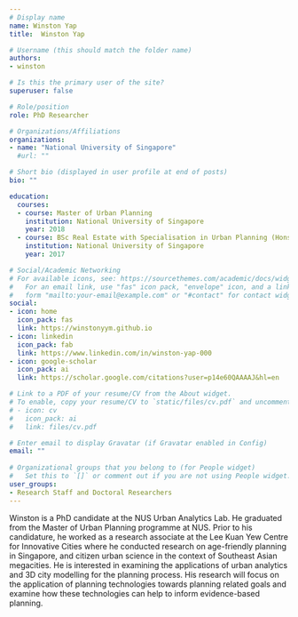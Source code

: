 ```yaml
---
# Display name
name: Winston Yap
title:  Winston Yap

# Username (this should match the folder name)
authors:
- winston

# Is this the primary user of the site?
superuser: false

# Role/position
role: PhD Researcher

# Organizations/Affiliations
organizations:
- name: "National University of Singapore"
  #url: ""

# Short bio (displayed in user profile at end of posts)
bio: ""

education:
  courses:
  - course: Master of Urban Planning
    institution: National University of Singapore
    year: 2018
  - course: BSc Real Estate with Specialisation in Urban Planning (Hons)
    institution: National University of Singapore
    year: 2017

# Social/Academic Networking
# For available icons, see: https://sourcethemes.com/academic/docs/widgets/#icons
#   For an email link, use "fas" icon pack, "envelope" icon, and a link in the
#   form "mailto:your-email@example.com" or "#contact" for contact widget.
social:
- icon: home
  icon_pack: fas
  link: https://winstonyym.github.io
- icon: linkedin
  icon_pack: fab
  link: https://www.linkedin.com/in/winston-yap-000
- icon: google-scholar
  icon_pack: ai
  link: https://scholar.google.com/citations?user=p14e60QAAAAJ&hl=en

# Link to a PDF of your resume/CV from the About widget.
# To enable, copy your resume/CV to `static/files/cv.pdf` and uncomment the lines below.  
# - icon: cv
#   icon_pack: ai
#   link: files/cv.pdf

# Enter email to display Gravatar (if Gravatar enabled in Config)
email: ""
  
# Organizational groups that you belong to (for People widget)
#   Set this to `[]` or comment out if you are not using People widget.  
user_groups:
- Research Staff and Doctoral Researchers
---
```


Winston is a PhD candidate at the NUS Urban Analytics Lab. He graduated from the Master of Urban Planning programme at NUS. Prior to his candidature, he worked as a research associate at the Lee Kuan Yew Centre for Innovative Cities where he conducted research on age-friendly planning in Singapore, and citizen urban science in the context of Southeast Asian megacities. He is interested in examining the applications of urban analytics and 3D city modelling for the planning process. His research will focus on the application of planning technologies towards planning related goals and examine how these technologies can help to inform evidence-based planning.
